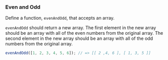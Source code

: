### Even and Odd

Define a function, `evenAndOdd`, that accepts an array.

`evenAndOdd` should return a new array. The first element in the new array
should be an array with all of the even numbers from the original array. The
second element in the new array should be an array with all of the odd numbers
from the original array.

```javascript
evenAndOdd([1, 2, 3, 4, 5, 6]); // => [[ 2 ,4, 6 ], [ 1, 3, 5 ]]
```
  